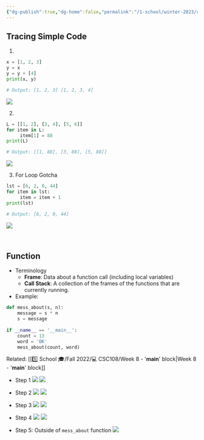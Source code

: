 ```yaml
---
{"dg-publish":true,"dg-home":false,"permalink":"/1-school/winter-2023/csc-148/lecture-notes/week-1-python-recap/","dgPassFrontmatter":true}
---
```



## Tracing Simple Code
1. 
```python
x = [1, 2, 3]
y = x
y = y + [4]
print(x, y)

# Output: [1, 2, 3] [1, 2, 3, 4]
```

![](https://i.imgur.com/BPA4Swb.png)


2. 
```python
L = [[1, 2], [3, 4], [5, 6]]
for item in L:
	 item[1] = 88
print(L)

# Output: [[1, 88], [3, 88], [5, 88]]
```

![](https://i.imgur.com/Td0tVxA.png)


3. For Loop Gotcha
```python
lst = [6, 2, 0, 44]
for item in lst:
	 item = item + 1
print(lst)

# Output: [6, 2, 0, 44]
```

![](https://i.imgur.com/bHFQIhu.png)



&nbsp;


## Function
- Terminology
	- **Frame**: Data about a function call (including local variables)
	- **Call Stack**: A collection of the frames of the functions that are currently running.
- Example: 
```python
def mess_about(s, n):
    message = s * n 
    s = message
	
if __name__ == '__main__':
    count = 13
    word = 'OK' 
    mess_about(count, word)
```
Related: [[1️⃣ School 🎓/Fall 2022/💻 CSC108/Week 8 -  '__main__' block\|Week 8 -  '__main__' block]]

- Step 1
![](https://i.imgur.com/WzVkH8g.png)
![](https://i.imgur.com/5UVZa4J.png)

- Step 2
![](https://i.imgur.com/ExXg2r7.png)
![](https://i.imgur.com/LUUd5dw.png)


- Step 3
![](https://i.imgur.com/A2kzHbN.png)
![](https://i.imgur.com/dARonFp.png)

- Step 4
![](https://i.imgur.com/9gxkWpS.png)
![](https://i.imgur.com/9bUeG1D.png)



- Step 5: Outside of `mess_about` function
![](https://i.imgur.com/jRQTL4M.png)

